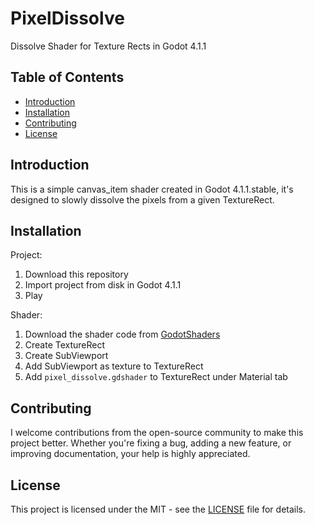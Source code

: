 # PixelDissolve

Dissolve Shader for Texture Rects in Godot 4.1.1

## Table of Contents

- [Introduction](#introduction)
- [Installation](#installation)
- [Contributing](#contributing)
- [License](#license)

## Introduction

This is a simple canvas_item shader created in Godot 4.1.1.stable, it's designed to slowly dissolve the pixels from a given TextureRect.

## Installation

Project:
1. Download this repository
2. Import project from disk in Godot 4.1.1
3. Play

Shader:
1. Download the shader code from [GodotShaders](https://godotshaders.com/shader/pixel-dissolve-texturerect/)
2. Create TextureRect
3. Create SubViewport
4. Add SubViewport as texture to TextureRect
5. Add `pixel_dissolve.gdshader` to TextureRect under Material tab

## Contributing

I welcome contributions from the open-source community to make this project better. 
Whether you're fixing a bug, adding a new feature, or improving documentation, your help is highly appreciated.

## License

This project is licensed under the MIT - see the [LICENSE](LICENSE) file for details.

